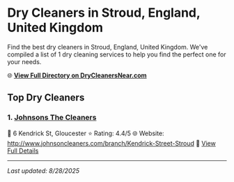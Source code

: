# Dry Cleaners in Stroud, England, United Kingdom

Find the best dry cleaners in Stroud, England, United Kingdom. We've compiled a list of 1 dry cleaning services to help you find the perfect one for your needs.

🌐 **[View Full Directory on DryCleanersNear.com](https://drycleanersnear.com/city/United%20Kingdom/England/Stroud)**

## Top Dry Cleaners

### 1. [Johnsons The Cleaners](https://drycleanersnear.com/dryCleaner/68a52d0d5ea1ca1ba63a57a5/johnsons-the-cleaners)
📍 6 Kendrick St, Gloucester
⭐ Rating: 4.4/5
🌐 Website: http://www.johnsoncleaners.com/branch/Kendrick-Street-Stroud
🔗 [View Full Details](https://drycleanersnear.com/dryCleaner/68a52d0d5ea1ca1ba63a57a5/johnsons-the-cleaners)


---

*Last updated: 8/28/2025*
